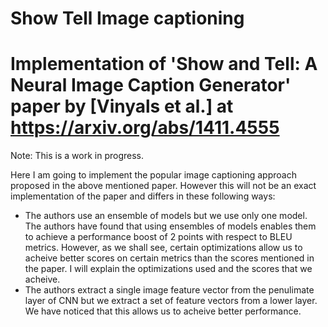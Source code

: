 # Show Tell Image captioning
# Implementation of 'Show and Tell: A Neural Image Caption Generator' paper by [Vinyals et al.] at https://arxiv.org/abs/1411.4555

Note: This is a work in progress.

Here I am going to implement the popular image captioning approach proposed in the above mentioned paper.
However this will not be an exact implementation of the paper and differs in these following ways:
* The authors use an ensemble of models but we use only one model. The authors have found that using ensembles of models enables them to achieve a performance boost of 2 points with respect to BLEU metrics. However, as we shall see, certain optimizations allow us to acheive better scores on certain metrics than the scores mentioned in the paper. I will explain the optimizations used and the scores that we acheive. 
* The authors extract a single image feature vector from the penulimate layer of CNN but we extract a set of feature vectors from a lower layer. We have noticed that this allows us to acheive better performance. 
